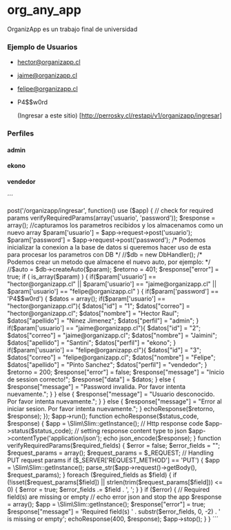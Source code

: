 # org_any_app

OrganizApp es un trabajo final de universidad


### Ejemplo de Usuarios

 - hector@organizapp.cl
 - jaime@organizapp.cl
 - felipe@organizapp.cl
	
	
	
 - P4$$w0rd
  
	(Ingresar a este sitio) [http://perrosky.cl/restapi/v1/organizapp/ingresar]
	
### Perfiles

#### admin
#### ekono
#### vendedor



´´´
<?php
include_once '../include/Config.php';
require '../libs/Slim/Slim.php';

\Slim\Slim::registerAutoloader();

$app = new \Slim\Slim();


$app->post('/organizapp/ingresar', function() use ($app) {
    // check for required params
    verifyRequiredParams(array('usuario', 'password'));
     
    $response = array();
    
    //capturamos los parametros recibidos y los almacenamos como un nuevo array
    $param['usuario'] = $app->request->post('usuario');
    $param['password'] = $app->request->post('password');
    
     
    /* Podemos inicializar la conexion a la base de datos si queremos hacer uso de esta para procesar los parametros con DB */
    //$db = new DbHandler();
     
    /* Podemos crear un metodo que almacene el nuevo auto, por ejemplo: */
    //$auto = $db->createAuto($param);
     
    $retorno = 401;
    $response["error"] = true;
    
    if ( is_array($param) ) {
        
        if($param['usuario'] == "hector@organizapp.cl" ||
           $param['usuario'] == "jaime@organizapp.cl" ||
           $param['usuario'] == "felipe@organizapp.cl" ) {
               
            if($param['password'] == 'P4$$w0rd') {
                
                $datos = array();
                
                if($param['usuario'] == "hector@organizapp.cl"){
                    $datos["id"] = "1";
                    $datos["correo"] = "hector@organizapp.cl";
                    $datos["nombre"] = "Hector Raul";
                    $datos["apellido"] = "Ninez Jimenez";
                    $datos["perfil"] = "admin";
                }
                
                if($param['usuario'] == "jaime@organizapp.cl"){
                    $datos["id"] = "2";
                    $datos["correo"] = "jaime@organizapp.cl";
                    $datos["nombre"] = "Jaimini";
                    $datos["apellido"] = "Santini";
                    $datos["perfil"] = "ekono";
                }
                
                if($param['usuario'] == "felipe@organizapp.cl"){
                    $datos["id"] = "3";
                    $datos["correo"] = "felipe@organizapp.cl";
                    $datos["nombre"] = "Felipe";
                    $datos["apellido"] = "Pinto Sanchez";
                    $datos["perfil"] = "vendedor";
                }
                
                $retorno = 200;
                $response["error"] = false;
                $response["message"] = "Inicio de session correcto!";
                $response["data"] = $datos;
                
            } else {
                $response["message"] = "Password invalida. Por favor intenta nuevamente.";
            }
        } else {
            $response["message"] = "Usuario desconocido. Por favor intenta nuevamente.";
        }
    } else {
        $response["message"] = "Error al iniciar sesion. Por favor intenta nuevamente.";
    }
    
    echoResponse($retorno, $response);
});
$app->run();


function echoResponse($status_code, $response) {
    $app = \Slim\Slim::getInstance();
    // Http response code
    $app->status($status_code);
    // setting response content type to json
    $app->contentType('application/json');
    echo json_encode($response);
}

function verifyRequiredParams($required_fields) {
    $error = false;
    $error_fields = "";
    $request_params = array();
    $request_params = $_REQUEST;
    // Handling PUT request params
    if ($_SERVER['REQUEST_METHOD'] == 'PUT') {
        $app = \Slim\Slim::getInstance();
        parse_str($app->request()->getBody(), $request_params);
    }
    foreach ($required_fields as $field) {
        if (!isset($request_params[$field]) || strlen(trim($request_params[$field])) <= 0) {
            $error = true;
            $error_fields .= $field . ', ';
        }
    }
    
    if ($error) {
        // Required field(s) are missing or empty
        // echo error json and stop the app
        $response = array();
        $app = \Slim\Slim::getInstance();
        $response["error"] = true;
        $response["message"] = 'Required field(s) ' . substr($error_fields, 0, -2) . ' is missing or empty';
        echoResponse(400, $response);
        
        $app->stop();
    }
}
´´´
